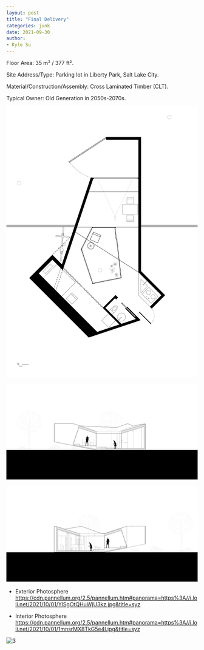 ```yaml
---
layout: post
title: "Final Delivery"
categories: junk
date: 2021-09-30
author:
- Kyle Su
---
```


Floor Area: 35 m² / 377 ft².

Site Address/Type: Parking lot in Liberty Park, Salt Lake City.

Material/Construction/Assembly: Cross Laminated Timber (CLT).

Typical Owner: Old Generation in 2050s-2070s.


![3](https://github.com/Kyle7914/2021Fall-studio/blob/master/assets/plan%20adj%204%20%5B%E8%BD%AC%E6%8D%A2%5D-01.jpg?raw=true)

![5](https://github.com/Kyle7914/2021Fall-studio/blob/master/assets/Section%20L%20%5B%E8%BD%AC%E6%8D%A2%5D-01.jpg?raw=true)

![5](https://github.com/Kyle7914/2021Fall-studio/blob/master/assets/Section%20R%20%5B%E8%BD%AC%E6%8D%A2%5D-01.jpg?raw=true)


- Exterior Photosphere
https://cdn.pannellum.org/2.5/pannellum.htm#panorama=https%3A//i.loli.net/2021/10/01/YlSgOtQHuWjU3kz.jpg&title=syz

- Interior Photosphere
https://cdn.pannellum.org/2.5/pannellum.htm#panorama=https%3A//i.loli.net/2021/10/01/1mnsrMX8TkG5e4l.jpg&title=syz

![3](https://github.com/Kyle7914/2021Fall-studio/blob/master/assets/C0129_1.gif?raw=true)
